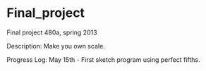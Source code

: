 Final_project
=============

Final project 480a, spring 2013

Description:
Make you own scale.


Progress Log:
May 15th - First sketch program using perfect fifths.
